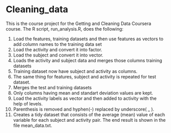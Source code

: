 # Cleaning_data

This is the course project for the Getting and Cleaning Data Coursera course. The R script, run_analysis.R, does the following:

1. Load the features, training datasets and then use features as vectors to add column names to the training data set
2. Load the activity and convert it into factor.
3. Load the subject and convert it into vector.
4. Loads the activity and subject data and merges those columns training datasets
5. Training dataset now have subject and activity as columns.
6. The same thing for features, subject and activity is repeated for test dataset.
7. Merges the test and training datasets
8. Only columns having mean and standart deviation values are kept.
9. Load the activity labels as vector and then added to activity with the help of levels.
10. Parenthesis is removed and hyphen(-) replaced by underscore( _ ).
11. Creates a tidy dataset that consists of the average (mean) value of each variable for each subject and activity pair.
The end result is shown in the file mean_data.txt.
